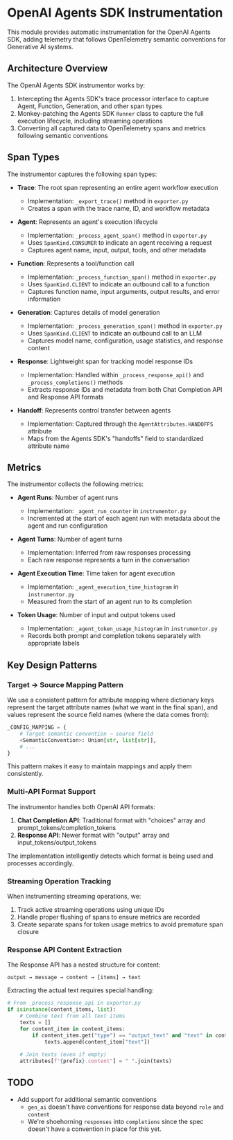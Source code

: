# OpenAI Agents SDK Instrumentation

This module provides automatic instrumentation for the OpenAI Agents SDK, adding telemetry that follows OpenTelemetry semantic conventions for Generative AI systems.

## Architecture Overview

The OpenAI Agents SDK instrumentor works by:

1. Intercepting the Agents SDK's trace processor interface to capture Agent, Function, Generation, and other span types
2. Monkey-patching the Agents SDK `Runner` class to capture the full execution lifecycle, including streaming operations
3. Converting all captured data to OpenTelemetry spans and metrics following semantic conventions

## Span Types

The instrumentor captures the following span types:

- **Trace**: The root span representing an entire agent workflow execution
  - Implementation: `_export_trace()` method in `exporter.py`
  - Creates a span with the trace name, ID, and workflow metadata

- **Agent**: Represents an agent's execution lifecycle
  - Implementation: `_process_agent_span()` method in `exporter.py`
  - Uses `SpanKind.CONSUMER` to indicate an agent receiving a request
  - Captures agent name, input, output, tools, and other metadata

- **Function**: Represents a tool/function call
  - Implementation: `_process_function_span()` method in `exporter.py`
  - Uses `SpanKind.CLIENT` to indicate an outbound call to a function
  - Captures function name, input arguments, output results, and error information

- **Generation**: Captures details of model generation
  - Implementation: `_process_generation_span()` method in `exporter.py`
  - Uses `SpanKind.CLIENT` to indicate an outbound call to an LLM
  - Captures model name, configuration, usage statistics, and response content

- **Response**: Lightweight span for tracking model response IDs
  - Implementation: Handled within `_process_response_api()` and `_process_completions()` methods
  - Extracts response IDs and metadata from both Chat Completion API and Response API formats

- **Handoff**: Represents control transfer between agents
  - Implementation: Captured through the `AgentAttributes.HANDOFFS` attribute
  - Maps from the Agents SDK's "handoffs" field to standardized attribute name

## Metrics

The instrumentor collects the following metrics:

- **Agent Runs**: Number of agent runs
  - Implementation: `_agent_run_counter` in `instrumentor.py`
  - Incremented at the start of each agent run with metadata about the agent and run configuration

- **Agent Turns**: Number of agent turns
  - Implementation: Inferred from raw responses processing
  - Each raw response represents a turn in the conversation

- **Agent Execution Time**: Time taken for agent execution
  - Implementation: `_agent_execution_time_histogram` in `instrumentor.py`
  - Measured from the start of an agent run to its completion

- **Token Usage**: Number of input and output tokens used
  - Implementation: `_agent_token_usage_histogram` in `instrumentor.py`
  - Records both prompt and completion tokens separately with appropriate labels

## Key Design Patterns

### Target → Source Mapping Pattern

We use a consistent pattern for attribute mapping where dictionary keys represent the target attribute names (what we want in the final span), and values represent the source field names (where the data comes from):

```python
_CONFIG_MAPPING = {
    # Target semantic convention → source field
    <SemanticConvention>: Union[str, list[str]], 
    # ...
}
```

This pattern makes it easy to maintain mappings and apply them consistently.

### Multi-API Format Support

The instrumentor handles both OpenAI API formats:

1. **Chat Completion API**: Traditional format with "choices" array and prompt_tokens/completion_tokens
2. **Response API**: Newer format with "output" array and input_tokens/output_tokens

The implementation intelligently detects which format is being used and processes accordingly.


### Streaming Operation Tracking

When instrumenting streaming operations, we:

1. Track active streaming operations using unique IDs
2. Handle proper flushing of spans to ensure metrics are recorded
3. Create separate spans for token usage metrics to avoid premature span closure

### Response API Content Extraction

The Response API has a nested structure for content:

```
output → message → content → [items] → text
```

Extracting the actual text requires special handling:

```python
# From _process_response_api in exporter.py
if isinstance(content_items, list):
    # Combine text from all text items
    texts = []
    for content_item in content_items:
        if content_item.get("type") == "output_text" and "text" in content_item:
            texts.append(content_item["text"])
    
    # Join texts (even if empty)
    attributes[f"{prefix}.content"] = " ".join(texts)
```


## TODO
- Add support for additional semantic conventions
    - `gen_ai` doesn't have conventions for response data beyond `role` and `content`
    - We're shoehorning `responses` into `completions` since the spec doesn't
      have a convention in place for this yet. 